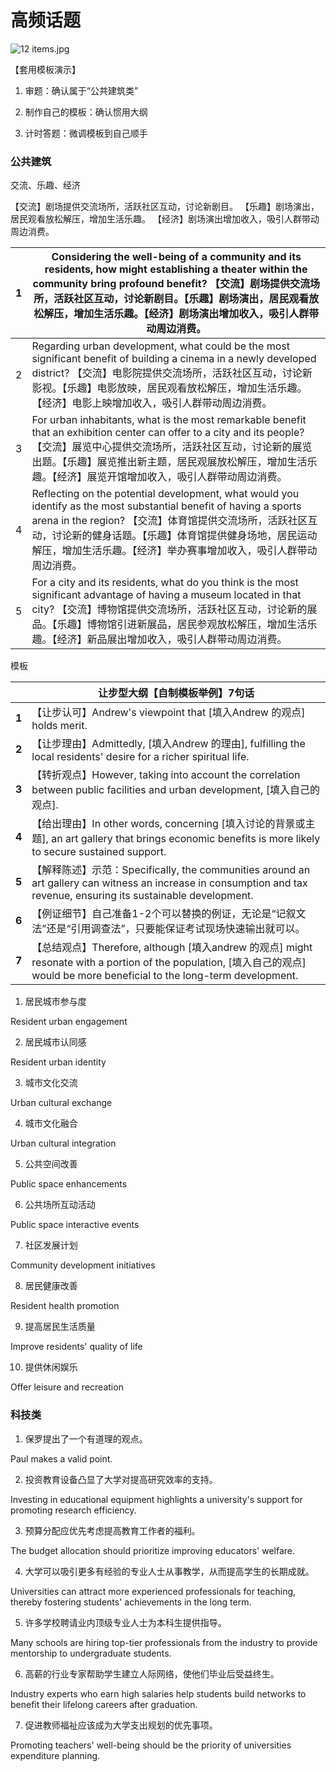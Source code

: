 # 高频话题

![12 items.jpg](https://cdn.jsdelivr.net/gh/davidliuk/images@master/blog/1483280643919158.jpg)

【套用模板演示】

1. 审题：确认属于“公共建筑类”

2. 制作自己的模板：确认惯用大纲

3. 计时答题：微调模板到自己顺手

### 公共建筑

交流、乐趣、经济

【交流】剧场提供交流场所，活跃社区互动，讨论新剧目。
【乐趣】剧场演出，居民观看放松解压，增加生活乐趣。
【经济】剧场演出增加收入，吸引人群带动周边消费。

| 1    | Considering the well-being of a community and its residents, how might establishing a theater within the community bring profound benefit?  【交流】剧场提供交流场所，活跃社区互动，讨论新剧目。【乐趣】剧场演出，居民观看放松解压，增加生活乐趣。【经济】剧场演出增加收入，吸引人群带动周边消费。 |
| ---- | ------------------------------------------------------------ |
| 2    | Regarding urban development, what could be the most significant benefit of building a cinema in a newly developed district? 【交流】电影院提供交流场所，活跃社区互动，讨论新影视。【乐趣】电影放映，居民观看放松解压，增加生活乐趣。【经济】电影上映增加收入，吸引人群带动周边消费。 |
| 3    | For urban inhabitants, what is the most remarkable benefit that an exhibition center can offer to a city and its people? 【交流】展览中心提供交流场所，活跃社区互动，讨论新的展览出题。【乐趣】展览推出新主题，居民观展放松解压，增加生活乐趣。【经济】展览开馆增加收入，吸引人群带动周边消费。 |
| 4    | Reflecting on the potential development, what would you identify as the most substantial benefit of having a sports arena in the region? 【交流】体育馆提供交流场所，活跃社区互动，讨论新的健身话题。【乐趣】体育馆提供健身场地，居民运动解压，增加生活乐趣。【经济】举办赛事增加收入，吸引人群带动周边消费。 |
| 5    | For a city and its residents, what do you think is the most significant advantage of having a museum located in that city? 【交流】博物馆提供交流场所，活跃社区互动，讨论新的展品。【乐趣】博物馆引进新展品，居民参观放松解压，增加生活乐趣。【经济】新品展出增加收入，吸引人群带动周边消费。 |

模板

|       | 让步型大纲【自制模板举例】7句话                              |
| ----- | ------------------------------------------------------------ |
| **1** | 【让步认可】Andrew's viewpoint that [填入Andrew 的观点] holds merit. |
| **2** | 【让步理由】Admittedly, [填入Andrew 的理由], fulfilling the local residents' desire for a richer spiritual life. |
| **3** | 【转折观点】However, taking into account the correlation between public facilities and urban development, [填入自己的观点]. |
| **4** | 【给出理由】In other words, concerning [填入讨论的背景或主题], an art gallery that brings economic benefits is more likely to secure sustained support. |
| **5** | 【解释陈述】示范：Specifically, the communities around an art gallery can witness an increase in consumption and tax revenue, ensuring its sustainable development. |
| **6** | 【例证细节】自己准备1-2个可以替换的例证，无论是“记叙文法”还是“引用调查法”，只要能保证考试现场快速输出就可以。 |
| **7** | 【总结观点】Therefore, although [填入andrew 的观点] might resonate with a portion of the population, [填入自己的观点] would be more beneficial to the long-term development. |

1. 居民城市参与度

Resident urban engagement



2. 居民城市认同感

Resident urban identity



3. 城市文化交流

Urban cultural exchange



4. 城市文化融合

Urban cultural integration




5. 公共空间改善

Public space enhancements



6. 公共场所互动活动

Public space interactive events



7. 社区发展计划

Community development initiatives



8. 居民健康改善

Resident health promotion



9. 提高居民生活质量

Improve residents' quality of life



10. 提供休闲娱乐

Offer leisure and recreation

### 科技类

1. 保罗提出了一个有道理的观点。

Paul makes a valid point.

2. 投资教育设备凸显了大学对提高研究效率的支持。

Investing in educational equipment highlights a university's support for promoting research efficiency.

3. 预算分配应优先考虑提高教育工作者的福利。

The budget allocation should prioritize improving educators' welfare.


4. 大学可以吸引更多有经验的专业人士从事教学，从而提高学生的长期成就。

Universities can attract more experienced professionals for teaching, thereby fostering students' achievements in the long term.


5. 许多学校聘请业内顶级专业人士为本科生提供指导。

Many schools are hiring top-tier professionals from the industry to provide mentorship to undergraduate students.




6. 高薪的行业专家帮助学生建立人际网络，使他们毕业后受益终生。

Industry experts who earn high salaries help students build networks to benefit their lifelong careers after graduation.




7. 促进教师福祉应该成为大学支出规划的优先事项。

Promoting teachers' well-being should be the priority of universities expenditure planning.

